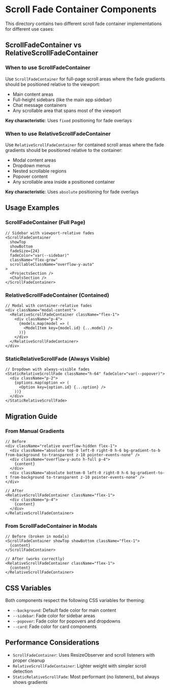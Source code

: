 # Scroll Fade Container Components

This directory contains two different scroll fade container implementations for different use cases:

## ScrollFadeContainer vs RelativeScrollFadeContainer

### When to use ScrollFadeContainer
Use `ScrollFadeContainer` for full-page scroll areas where the fade gradients should be positioned relative to the viewport:
- Main content areas
- Full-height sidebars (like the main app sidebar)
- Chat message containers
- Any scrollable area that spans most of the viewport

**Key characteristic**: Uses `fixed` positioning for fade overlays

### When to use RelativeScrollFadeContainer
Use `RelativeScrollFadeContainer` for contained scroll areas where the fade gradients should be positioned relative to the container:
- Modal content areas
- Dropdown menus
- Nested scrollable regions
- Popover content
- Any scrollable area inside a positioned container

**Key characteristic**: Uses `absolute` positioning for fade overlays

## Usage Examples

### ScrollFadeContainer (Full Page)
```tsx
// Sidebar with viewport-relative fades
<ScrollFadeContainer
  showTop
  showBottom
  fadeSize={24}
  fadeColor="var(--sidebar)"
  className="flex-grow"
  scrollableClassName="overflow-y-auto"
>
  <ProjectsSection />
  <ChatsSection />
</ScrollFadeContainer>
```

### RelativeScrollFadeContainer (Contained)
```tsx
// Modal with container-relative fades
<div className="modal-content">
  <RelativeScrollFadeContainer className="flex-1">
    <div className="p-4">
      {models.map(model => (
        <ModelItem key={model.id} {...model} />
      ))}
    </div>
  </RelativeScrollFadeContainer>
</div>
```

### StaticRelativeScrollFade (Always Visible)
```tsx
// Dropdown with always-visible fades
<StaticRelativeScrollFade className="h-64" fadeColor="var(--popover)">
  <div className="p-2">
    {options.map(option => (
      <Option key={option.id} {...option} />
    ))}
  </div>
</StaticRelativeScrollFade>
```

## Migration Guide

### From Manual Gradients
```tsx
// Before
<div className="relative overflow-hidden flex-1">
  <div className="absolute top-0 left-0 right-0 h-6 bg-gradient-to-b from-background to-transparent z-10 pointer-events-none" />
  <div className="overflow-y-auto h-full p-4">
    {content}
  </div>
  <div className="absolute bottom-0 left-0 right-0 h-6 bg-gradient-to-t from-background to-transparent z-10 pointer-events-none" />
</div>

// After
<RelativeScrollFadeContainer className="flex-1">
  <div className="p-4">
    {content}
  </div>
</RelativeScrollFadeContainer>
```

### From ScrollFadeContainer in Modals
```tsx
// Before (broken in modals)
<ScrollFadeContainer showTop showBottom className="flex-1">
  {content}
</ScrollFadeContainer>

// After (works correctly)
<RelativeScrollFadeContainer className="flex-1">
  {content}
</RelativeScrollFadeContainer>
```

## CSS Variables
Both components respect the following CSS variables for theming:
- `--background`: Default fade color for main content
- `--sidebar`: Fade color for sidebar areas
- `--popover`: Fade color for popovers and dropdowns
- `--card`: Fade color for card components

## Performance Considerations
- `ScrollFadeContainer`: Uses ResizeObserver and scroll listeners with proper cleanup
- `RelativeScrollFadeContainer`: Lighter weight with simpler scroll detection
- `StaticRelativeScrollFade`: Most performant (no listeners), but always shows gradients